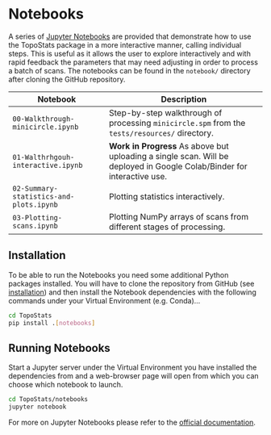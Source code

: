 # Notebooks

A series of [Jupyter Notebooks](https://www.jupyter.org) are provided that demonstrate how to use the TopoStats package
in a more interactive manner, calling individual steps. This is useful as it allows the user to explore interactively
and with rapid feedback the parameters that may need adjusting in order to process a batch of scans. The notebooks can
be found in the `notebook/` directory after cloning the GitHub repository.

| Notebook                                | Description                                                                                                             |
|-----------------------------------------|-------------------------------------------------------------------------------------------------------------------------|
| `00-Walkthrough-minicircle.ipynb`       | Step-by-step walkthrough of processing `minicircle.spm` from the `tests/resources/` directory.                          |
| `01-Walthrhgouh-interactive.ipynb`      | **Work in Progress** As above but uploading a single scan. Will be deployed in Google Colab/Binder for interactive use. |
| `02-Summary-statistics-and-plots.ipynb` | Plotting statistics interactively.                                                                                      |
| `03-Plotting-scans.ipynb`               | Plotting NumPy arrays of scans from different stages of processing.                                                     |

## Installation

To be able to run the Notebooks you need some additional Python packages installed. You will have to clone the
repository from GitHub (see [installation](installation)) and then install the Notebook dependencies
with the following commands under your Virtual Environment (e.g. Conda)...

``` bash
cd TopoStats
pip install .[notebooks]
```

## Running Notebooks

Start a Jupyter server under the Virtual Environment you have installed the dependencies from and a web-browser page
will open from which you can choose which notebook to launch.

``` bash
cd TopoStats/notebooks
jupyter notebook
```

For more on Jupyter Notebooks please refer to the [official documentation](https://docs.jupyter.org/en/latest/).
